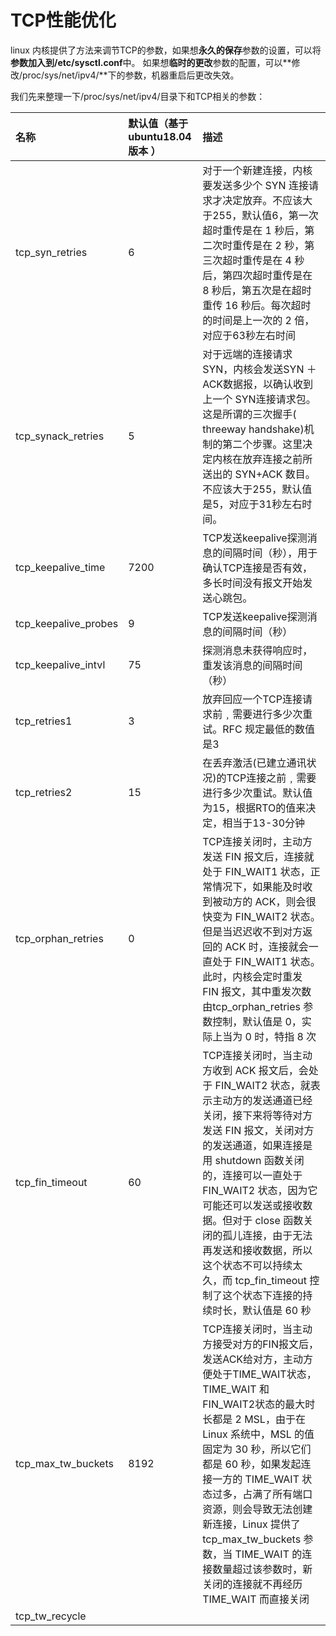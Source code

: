 # TCP性能优化

linux 内核提供了方法来调节TCP的参数，如果想**永久的保存**参数的设置，可以将**参数加入到/etc/sysctl.conf**中。
如果想**临时的更改**参数的配置，可以**修改/proc/sys/net/ipv4/**下的参数，机器重启后更改失效。

我们先来整理一下/proc/sys/net/ipv4/目录下和TCP相关的参数：

| 名称 | 默认值（基于ubuntu18.04版本    ） | 描述 |
| :--- | :--- | :--- |
| tcp_syn_retries | 6 | 对于一个新建连接，内核要发送多少个 SYN 连接请求才决定放弃。不应该大于255，默认值6，第一次超时重传是在 1 秒后，第二次时重传是在 2 秒，第三次超时重传是在 4 秒后，第四次超时重传是在 8 秒后，第五次是在超时重传 16 秒后。每次超时的时间是上一次的 2 倍，对应于63秒左右时间 |
| tcp_synack_retries | 5 | 对于远端的连接请求SYN，内核会发送SYN ＋ ACK数据报，以确认收到上一个 SYN连接请求包。这是所谓的三次握手( threeway handshake)机制的第二个步骤。这里决定内核在放弃连接之前所送出的 SYN+ACK 数目。不应该大于255，默认值是5，对应于31秒左右时间。|
| tcp_keepalive_time | 7200 | TCP发送keepalive探测消息的间隔时间（秒），用于确认TCP连接是否有效，多长时间没有报文开始发送心跳包。|
| tcp_keepalive_probes | 9 | TCP发送keepalive探测消息的间隔时间（秒）|
| tcp_keepalive_intvl | 75 | 探测消息未获得响应时，重发该消息的间隔时间（秒）|
| tcp_retries1 | 3 | 放弃回应一个TCP连接请求前﹐需要进行多少次重试。RFC 规定最低的数值是3 |
| tcp_retries2 | 15 | 在丢弃激活(已建立通讯状况)的TCP连接之前﹐需要进行多少次重试。默认值为15，根据RTO的值来决定，相当于13-30分钟 |
| tcp_orphan_retries | 0 | TCP连接关闭时，主动方发送 FIN 报文后，连接就处于 FIN_WAIT1 状态，正常情况下，如果能及时收到被动方的 ACK，则会很快变为 FIN_WAIT2 状态。但是当迟迟收不到对方返回的 ACK 时，连接就会一直处于 FIN_WAIT1 状态。此时，内核会定时重发 FIN 报文，其中重发次数由tcp_orphan_retries 参数控制，默认值是 0，实际上当为 0 时，特指 8 次 |
| tcp_fin_timeout | 60 | TCP连接关闭时，当主动方收到 ACK 报文后，会处于 FIN_WAIT2 状态，就表示主动方的发送通道已经关闭，接下来将等待对方发送 FIN 报文，关闭对方的发送通道，如果连接是用 shutdown 函数关闭的，连接可以一直处于 FIN_WAIT2 状态，因为它可能还可以发送或接收数据。但对于 close 函数关闭的孤儿连接，由于无法再发送和接收数据，所以这个状态不可以持续太久，而 tcp_fin_timeout 控制了这个状态下连接的持续时长，默认值是 60 秒 | 
| tcp_max_tw_buckets | 8192 | TCP连接关闭时，当主动方接受对方的FIN报文后，发送ACK给对方，主动方便处于TIME_WAIT状态，TIME_WAIT 和 FIN_WAIT2状态的最大时长都是 2 MSL，由于在 Linux 系统中，MSL 的值固定为 30 秒，所以它们都是 60 秒，如果发起连接一方的 TIME_WAIT 状态过多，占满了所有端口资源，则会导致无法创建新连接，Linux 提供了 tcp_max_tw_buckets 参数，当 TIME_WAIT 的连接数量超过该参数时，新关闭的连接就不再经历 TIME_WAIT 而直接关闭 |
| tcp_tw_recycle | 
##